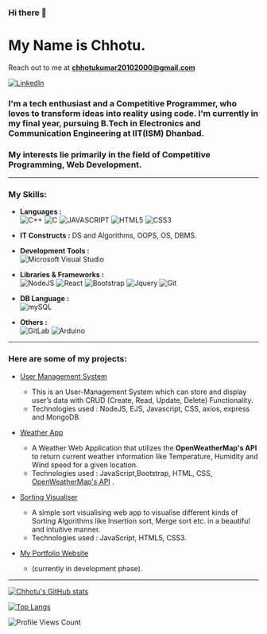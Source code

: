### Hi there 👋                                                                                                    
#  My Name is Chhotu.
Reach out to me at **[chhotukumar20102000@gmail.com](chhotukumar20102000@gmail.com)**
<!-- [![Portfolio](https://img.shields.io/website?label=Portfolio&style=for-the-badge&url=https%3A%2F%2Fchhotu.github.io/portfolio)](https://chhotu.github.io/portfolio) -->
[![LinkedIn](https://img.shields.io/badge/LinkedIn-0077B5?style=for-the-badge&logo=linkedin&logoColor=white)](https://www.linkedin.com/in/chhotu-10a1421b4/)
<!-- # Hi, I’m Chhotu ([Portfolio](https://chhotu05.github.io/portfolio/)) -->
### I'm a tech enthusiast and a Competitive Programmer, who loves to transform ideas into reality using code. I'm currently in my final year, pursuing B.Tech in Electronics and Communication Engineering at IIT(ISM) Dhanbad.
### My interests lie primarily in the field of Competitive Programming, Web Development.
---
### My Skills:
- **Languages :** <br>
     ![C++](https://img.shields.io/badge/C%2B%2B-00599C?style=for-the-badge&logo=c%2B%2B&logoColor=white) 
     ![C](https://img.shields.io/badge/C-00599C?style=for-the-badge&logo=c&logoColor=white)
    ![JAVASCRIPT](https://img.shields.io/badge/JavaScript-F7DF1E?style=for-the-badge&logo=javascript&logoColor=black)
    ![HTML5](https://img.shields.io/badge/HTML5-E34F26?style=for-the-badge&logo=html5&logoColor=white)
    ![CSS3](https://img.shields.io/badge/CSS3-1572B6?style=for-the-badge&logo=css3&logoColor=white)
- **IT Constructs :** DS and Algorithms, OOPS, OS, DBMS.
- **Development Tools :** <br> ![Microsoft Visual Studio](https://img.shields.io/badge/Visual_Studio_Code-0078D4?style=for-the-badge&logo=visual%20studio%20code&logoColor=white)
- **Libraries & Frameworks :** <br> 
          ![NodeJS](https://img.shields.io/badge/Node.js-339933?style=for-the-badge&logo=nodedotjs&logoColor=white)
          ![React](https://img.shields.io/badge/React-20232A?style=for-the-badge&logo=react&logoColor=61DAFB)
          ![Bootstrap](https://img.shields.io/badge/Bootstrap-563D7C?style=for-the-badge&logo=bootstrap&logoColor=white)
           ![Jquery](https://img.shields.io/badge/jQuery-0769AD?style=for-the-badge&logo=jquery&logoColor=white)
           ![Git](https://img.shields.io/badge/Git-F05032?style=for-the-badge&logo=git&logoColor=white)
          
- **DB Language :** <br> ![mySQL](https://img.shields.io/badge/MySQL-00000F?style=for-the-badge&logo=mysql&logoColor=white)
- **Others :** <br> 
       ![GitLab](https://img.shields.io/badge/GitLab-330F63?style=for-the-badge&logo=gitlab&logoColor=white)
       ![Arduino](https://img.shields.io/badge/Arduino_IDE-00979D?style=for-the-badge&logo=arduino&logoColor=white)
---     
       
### Here are some of my projects:

 - [User Management System](https://github.com/chhotu05/user-system)
    * This is an User-Management System which can store and display user’s data with CRUD (Create, Read, Update, Delete) Functionality.
    * Technologies used :  NodeJS, EJS, Javascript, CSS, axios, express and MongoDB.

 - [Weather App](https://chhotu05.github.io/weather-app/)
    * A Weather Web Application that utilizes the **OpenWeatherMap's API** to return current weather information
like Temperature, Humidity and Wind speed for a given location.
    * Technologies used : JavaScript,Bootstrap, HTML, CSS, [OpenWeatherMap's API](https://openweathermap.org/api) .
 - [Sorting Visualiser](https://chhotu05.github.io/sorting-visualiser/)
      * A simple sort visualising web app to visualise different kinds of Sorting Algorithms like Insertion sort, Merge
sort etc. in a beautiful and intuitive manner.
      * Technologies used : JavaScript, HTML5, CSS3.
 - [My Portfolio Website](https://chhotu05.github.io/portfolio/)
   * (currently in development phase).
 
---

  [![Chhotu's GitHub stats](https://github-readme-stats.vercel.app/api?username=chhotu05&count_private=true&show_icons=true&include_all_commits=true&theme=radical)](https://github.com/chhotu05/github-readme-stats)



[![Top Langs](https://github-readme-stats.vercel.app/api/top-langs/?username=chhotu05&theme=radical)](https://github.com/chhotu05/github-readme-stats)

 
 ![Profile Views Count](https://komarev.com/ghpvc/?username=chhotu05&style=flat-square&color=brightgreen)

<!---
chhotu05/chhotu05 is a ✨ special ✨ repository because its `README.md` (this file) appears on your GitHub profile.
You can click the Preview link to take a look at your changes.
--->
